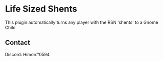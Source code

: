 # Life Sized Shents

This plugin automatically turns any player with the RSN 'shents' to a Gnome Child

## Contact

Discord: Himon#0594